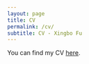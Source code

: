 ```yaml
---
layout: page
title: CV
permalink: /cv/
subtitle: CV - Xingbo Fu
---
```


You can find my CV [here](CV_Xingbo_Fu(20211205).pdf).

